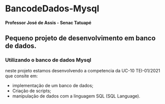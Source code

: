 # BancodeDados-Mysql

#### Professor José de Assis - Senac Tatuapé

## Pequeno projeto de desenvolvimento em banco de dados.
### Utilizando o banco de dados Mysql

neste projeto estamos desenvolvendo a competencia da UC-10 TEI-01/2021 
que consite em:
- implementação de um banco de dados;
- Criação de scripts;
- manipulação de dados com a linguagem SQL (SQL Language).
